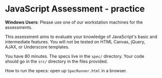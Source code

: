 # JavaScript Assessment - practice
**Windows Users**: Please use one of our workstation machines for the assessments.

This assessment aims to evaluate your knowledge of JavaScript's basic
and intermediate features. You will not be tested on HTML Canvas,
jQuery, AJAX, or Underscore templates.

You have 80 minutes. The specs live in the `spec/` directory. Your code
should go in the `src/` directory in the files provided. 

How to run the specs: open up `SpecRunner.html` in a browser.
